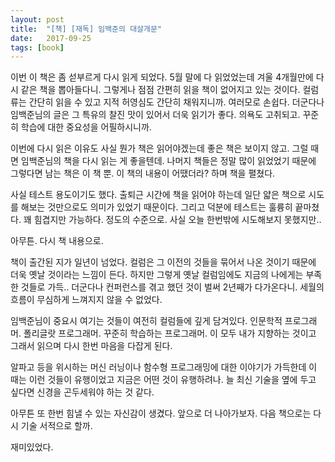 ```yaml
---
layout: post
title:  "[책] [재독] 임백준의 대살개문"
date:   2017-09-25
tags: [book]
---
```


  이번 이 책은 좀 섣부르게 다시 읽게 되었다. 5월 말에 다 읽었었는데 겨울 4개월만에 다시 같은 책을 뽑아들다니. 그렇게나 점점 간편히 읽을 책이 없어지고 있는 것이다. 컬럼 류는 간단히 읽을 수 있고 지적 허영심도 간단히 채워지니까. 여러모로 손쉽다. 더군다나 임백준님의 글은 그 특유의 찰진 맛이 있어서 더욱 읽기가 좋다. 의욕도 고취되고. 꾸준히 학습에 대한 중요성을 어필하시니까.

  이번에 다시 읽은 이유도 사실 뭔가 책은 읽어야겠는데 좋은 책은 보이지 않고. 그럴 때면 임백준님의 책을 다시 읽는 게 좋을텐데. 나머지 책들은 정말 많이 읽었었기 때문에 그렇다면 남는 책은 이 책 뿐. 이 책의 내용이 어땠더라? 하며 책을 펼쳤다.

  사실 테스트 용도이기도 했다. 출퇴근 시간에 책을 읽어야 하는데 일단 얇은 책으로 시도를 해보는 것만으로도 의미가 있었기 때문이다. 그리고 덕분에 테스트는 훌륭히 끝마쳤다. 꽤 힘겹지만 가능하다. 정도의 수준으로. 사실 오늘 한번밖에 시도해보지 못했지만..

  아무튼. 다시 책 내용으로.

  책이 출간된 지가 일년이 넘었다. 컬럼은 그 이전의 것들을 묶어서 나온 것이기 때문에 더욱 옛날 것이라는 느낌이 든다. 하지만 그렇게 옛날 컬럼임에도 지금의 나에게는 부족한 것들로 가득.. 더군다나 컨퍼런스를 겪고 했던 것이 벌써 2년째가 다가온다니. 세월의 흐름이 무심하게 느껴지지 않을 수 없었다.

  임백준님이 중요시 여기는 것들이 여전히 컬럼들에 깊게 담겨있다. 인문학적 프로그래머. 폴리글랏 프로그래머. 꾸준히 학습하는 프로그래머. 이 모두 내가 지향하는 것이고 그래서 읽으며 다시 한번 마음을 다잡게 된다.

  알파고 등을 위시하는 머신 러닝이나 함수형 프로그래밍에 대한 이야기가 가득한데 이 때는 이런 것들이 유행이었고 지금은 어떤 것이 유행하려나. 늘 최신 기술을 옆에 두고 싶다면 신경을 곤두세워야 하는 것 같다.

  아무튼 또 한번 힘낼 수 있는 자신감이 생겼다. 앞으로 더 나아가보자. 다음 책으로는 다시 기술 서적으로 할까.

  재미있었다.